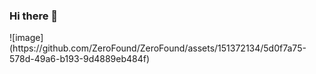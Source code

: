 ### Hi there 👋

<!--
**ZeroFound/ZeroFound** is a ✨ _special_ ✨ repository because its `README.md` (this file) appears on your GitHub profile.

Here are some ideas to get you started:

- 🔭 I’m currently working on Journalist
- 🌱 I’m currently learning Python,Javascript,Java
- 👯 I’m looking to collaborate on ...
- 🤔 I’m looking for help with ...
- 💬 Ask me about ...
- 📫 How to reach me: ...
- 😄 Pronouns: Man
- ⚡ Fun fact: 
-->![image](https://github.com/ZeroFound/ZeroFound/assets/151372134/5d0f7a75-578d-49a6-b193-9d4889eb484f)

